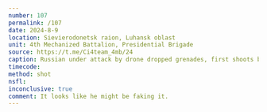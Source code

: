 ```yaml
---
number: 107
permalink: /107
date: 2024-8-9
location: Sievierodonetsk raion, Luhansk oblast
unit: 4th Mechanized Battalion, Presidential Brigade
source: https://t.me/Ci4team_4mb/24
caption: Russian under attack by drone dropped grenades, first shoots back, then appears to shoot himself
timecode: 
method: shot
nsfl: 
inconclusive: true
comment: It looks like he might be faking it.
---
```

<script async src="https://telegram.org/js/telegram-widget.js?22" data-telegram-post="Ci4team_4mb/24" data-width="100%" data-userpic="false"></script>